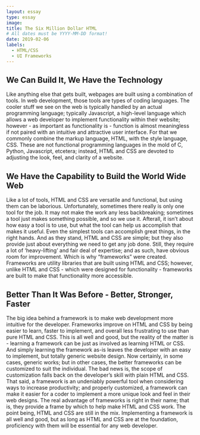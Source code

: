 ```yaml
---
layout: essay
type: essay
image: 
title: The Six Million Dollar HTML
# All dates must be YYYY-MM-DD format!
date: 2019-02-06
labels:
  - HTML/CSS
  - UI Frameworks
---
```


<h2>We Can Build It, We Have the Technology</h2>
<p>Like anything else that gets built, webpages are built using a combination of tools.  In web development, those tools are types of coding languages.  The cooler stuff we see on the web is typically handled by an actual programming language; typically Javascript, a high-level language which allows a web developer to implement functionality within their website; however - as important as functionality is - function is almost meaningless if not paired with an intuitive and attractive user interface.  For that we commonly combine the markup language, HTML, with the style language, CSS.  These are not functional programming languages in the mold of C, Python, Javascript, etcetera; instead, HTML and CSS are devoted to adjusting the look, feel, and clarity of a website.</p>

<h2>We Have the Capability to Build the World Wide Web</h2>

<p>Like a lot of tools, HTML and CSS are versatile and functional, but using them can be laborious.  Unfortunately, sometimes there really is only one tool for the job.  It may not make the work any less backbreaking; sometimes a tool just makes something possible, and so we use it.  Afterall, it isn’t about how easy a tool is to use, but what the tool can help us accomplish that makes it useful.  Even the simplest tools can accomplish great things, in the right hands.  And as they stand, HTML and CSS are simple; but they also provide just about everything we need to get any job done.  Still, they require a lot of ‘heavy-lifting’  and fair deal of expertise; and as such, have obvious room for improvement.  Which is why “frameworks” were created.  Frameworks are utility libraries that are built using HTML and CSS; however, unlike HTML and CSS - which were designed for functionality - frameworks are built to make that functionality more accessible.</p>

<h2>Better Than It Was Before - Better, Stronger, Faster</h2>
<p>The big idea behind a framework is to make web development more intuitive for the developer.  Frameworks improve on HTML and CSS by being easier to learn, faster to implement, and overall less frustrating to use than pure HTML and CSS.  This is all well and good, but the reality of the matter is - learning a framework can be just as involved as learning HTML or CSS.  And simply learning the framework as-is leaves the developer with an easy to implement, but totally generic website design.  Now certainly, in some cases, generic works; but in other cases, the better frameworks can be customized to suit the individual.  The bad news is, the scope of customization falls back on the developer’s skill with plain HTML and CSS.  That said, a framework is an undeniably powerful tool when considering ways to increase productivity; and properly customized, a framework can make it easier for a coder to implement a more unique look and feel in their web designs.  The real advantage of frameworks is right in their name; that is, they provide a frame by which to help make HTML and CSS work.  The point being, HTML and CSS are still in the mix.  Implementing a framework is all well and good, but as long as HTML and CSS are at the foundation, proficiency with them will be essential for any web developer.</p>
